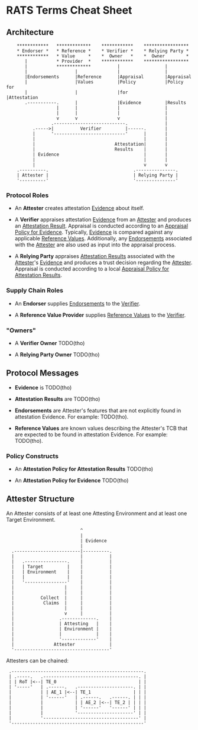 # RATS Terms Cheat Sheet

## Architecture

```
    ************   *************    ************    *****************
    * Endorser *   * Reference *    * Verifier *    * Relying Party *
    ************   * Value     *    *  Owner   *    *  Owner        *
       |           * Provider  *    ************    *****************
       |           *************          |                 |
       |                  |               |                 |
       |Endorsements      |Reference      |Appraisal        |Appraisal
       |                  |Values         |Policy           |Policy for
       |                  |               |for              |Attestation
       .-----------.      |               |Evidence         |Results
                   |      |               |                 |
                   |      |               |                 |
                   v      v               v                 |
                 .---------------------------.              |
          .----->|          Verifier         |------.       |
          |      '---------------------------'      |       |
          |                                         |       |
          |                              Attestation|       |
          |                              Results    |       |
          | Evidence                                |       |
          |                                         |       |
          |                                         v       v
    .----------.                                .---------------.
    | Attester |                                | Relying Party |
    '----------'                                '---------------'
```

### Protocol Roles

* An <a name="attester">**Attester**</a> creates attestation [Evidence](#evidence) about itself.

* A <a name="verifier">**Verifier**</a> appraises attestation [Evidence](#evidence) from an [Attester](#attester) and produces an [Attestation Result](#ar).  Appraisal is conducted according to an [Appraisal Policy for Evidence](#apfe).  Typically, [Evidence](#evidence) is compared against any applicable [Reference Values](#ref-val).  Additionally, any [Endorsements](#endo) associated with the [Attester](#attester) are also used as input into the appraisal process.

* A <a name="rp">**Relying Party**</a> appraises [Attestation Results](#ar) associated with the [Attester](#attester)'s [Evidence](#evidence) and produces a trust decision regarding the [Attester](#attester).  Appraisal is conducted according to a local [Appraisal Policy for Attestation Results](#apfar).

### Supply Chain Roles

* An <a name="endorser">**Endorser**</a> supplies [Endorsements](#endo) to the [Verifier](#verifier).

* A <a name="rv-pro">**Reference Value Provider**</a> supplies [Reference Values](#ref-val) to the [Verifier](#verifier).

### "Owners"

* A <a name="verif-owner">**Verifier Owner**</a> TODO(tho)

* A <a name="rp-owner">**Relying Party Owner**</a> TODO(tho)

## Protocol Messages

* <a name="evidence">**Evidence**</a> is TODO(tho)

* <a name="ar">**Attestation Results**</a> are TODO(tho)

* <a name="endo">**Endorsements**</a> are Attester's features that are not explicitly found in attestation Evidence.  For example: TODO(tho).

* <a name="ref-val">**Reference Values**</a> are known values describing the Attester's TCB that are expected to be found in attestation Evidence.  For example: TODO(tho).

### Policy Constructs

* An <a name="apfar">**Attestation Policy for Attestation Results**</a> TODO(tho)

* An <a name="apfe">**Attestation Policy for Evidence**</a> TODO(tho)

## Attester Structure

An Attester consists of at least one Attesting Environment and at least one Target Environment.

```
                            ^ 
                            |
                            | Evidence
                            |
  .-------------------------|----------.
  |                         |          |
  |   .----------------.    |          |
  |   | Target         |    |          |
  |   | Environment    |    |          |
  |   |                |    |          |
  |   '----------------'    |          |
  |                   |     |          |
  |                   |     |          |
  |          Collect  |     |          |
  |           Claims  |     |          |
  |                   |     |          |
  |                   v     |          |
  |                 .-------------.    |
  |                 | Attesting   |    |
  |                 | Environment |    |
  |                 |             |    |
  |                 '-------------'    |
  |               Attester             |
  '------------------------------------'

```

Attesters can be chained:

```
 .--------------------------------------------------.
 | .-----.   .------------------------------------. |
 | | RoT |<--| TE_0                               | |
 | '-----'   | .------.   .---------------------. | |
 |           | | AE_1 |<--| TE_1                | | |
 |           | '------'   | .------.   .------. | | |
 |           |            | | AE_2 |<--| TE_2 | | | |
 |           |            | '------'   '------' | | |
 |           |            '---------------------' | |
 |           '------------------------------------' |
 '--------------------------------------------------'
```
